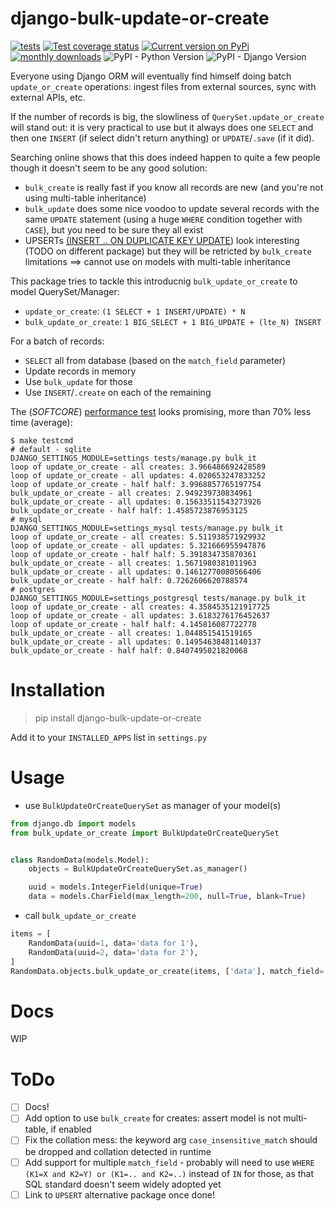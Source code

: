 # django-bulk-update-or-create


[![tests](https://github.com/fopina/django-bulk-update-or-create/workflows/tests/badge.svg)](https://github.com/fopina/django-bulk-update-or-create/actions?query=workflow%3Atests)
[![Test coverage status](https://codecov.io/gh/fopina/django-bulk-update-or-create/branch/master/graph/badge.svg)](https://codecov.io/gh/fopina/django-bulk-update-or-create)
[![Current version on PyPi](https://img.shields.io/pypi/v/django-bulk-update-or-create)](https://pypi.org/project/django-bulk-update-or-create/)
[![monthly downloads](https://img.shields.io/pypi/dm/django-bulk-update-or-create)](https://pypi.org/project/django-bulk-update-or-create/)
![PyPI - Python Version](https://img.shields.io/pypi/pyversions/django-bulk-update-or-create)
![PyPI - Django Version](https://img.shields.io/pypi/djversions/django-bulk-update-or-create)


Everyone using Django ORM will eventually find himself doing batch `update_or_create` operations: ingest files from external sources, sync with external APIs, etc.

If the number of records is big, the slowliness of `QuerySet.update_or_create` will stand out: it is very practical to use but it always does one `SELECT` and then one `INSERT` (if select didn't return anything) or `UPDATE`/`.save` (if it did).

Searching online shows that this does indeed happen to quite a few people though it doesn't seem to be any good solution:

* `bulk_create` is really fast if you know all records are new (and you're not using multi-table inheritance)
* `bulk_update` does some nice voodoo to update several records with the same `UPDATE` statement (using a huge `WHERE` condition together with `CASE`), but you need to be sure they all exist
* UPSERTs [(INSERT .. ON DUPLICATE KEY UPDATE](https://dev.mysql.com/doc/refman/8.0/en/insert-on-duplicate.html)) look interesting (TODO on different package) but they will be retricted by `bulk_create` limitations ==> cannot use on models with multi-table inheritance

This package tries to tackle this introducnig `bulk_update_or_create` to model QuerySet/Manager:
* `update_or_create`: `(1 SELECT + 1 INSERT/UPDATE) * N`
* `bulk_update_or_create`: `1 BIG_SELECT + 1 BIG_UPDATE + (lte_N) INSERT`

For a batch of records:

* `SELECT` all from database (based on the `match_field` parameter)
* Update records in memory
* Use `bulk_update` for those
* Use `INSERT`/`.create` on each of the remaining

The (*SOFTCORE*) [performance test](tests/tests/management/commands/bulk_it.py) looks promising, more than 70% less time (average):

```shell
$ make testcmd
# default - sqlite
DJANGO_SETTINGS_MODULE=settings tests/manage.py bulk_it
loop of update_or_create - all creates: 3.966486692428589
loop of update_or_create - all updates: 4.020653247833252
loop of update_or_create - half half: 3.9968857765197754
bulk_update_or_create - all creates: 2.949239730834961
bulk_update_or_create - all updates: 0.15633511543273926
bulk_update_or_create - half half: 1.4585723876953125
# mysql
DJANGO_SETTINGS_MODULE=settings_mysql tests/manage.py bulk_it
loop of update_or_create - all creates: 5.511938571929932
loop of update_or_create - all updates: 5.321666955947876
loop of update_or_create - half half: 5.391834735870361
bulk_update_or_create - all creates: 1.5671980381011963
bulk_update_or_create - all updates: 0.14612770080566406
bulk_update_or_create - half half: 0.7262606620788574
# postgres
DJANGO_SETTINGS_MODULE=settings_postgresql tests/manage.py bulk_it
loop of update_or_create - all creates: 4.3584535121917725
loop of update_or_create - all updates: 3.6183276176452637
loop of update_or_create - half half: 4.145816087722778
bulk_update_or_create - all creates: 1.044851541519165
bulk_update_or_create - all updates: 0.14954638481140137
bulk_update_or_create - half half: 0.8407495021820068
```

Installation
============

> pip install django-bulk-update-or-create

Add it to your `INSTALLED_APPS` list in `settings.py`

Usage
=====

* use `BulkUpdateOrCreateQuerySet` as manager of your model(s)

```python
from django.db import models
from bulk_update_or_create import BulkUpdateOrCreateQuerySet


class RandomData(models.Model):
    objects = BulkUpdateOrCreateQuerySet.as_manager()

    uuid = models.IntegerField(unique=True)
    data = models.CharField(max_length=200, null=True, blank=True)
```

* call `bulk_update_or_create`

```python
items = [
    RandomData(uuid=1, data='data for 1'),
    RandomData(uuid=2, data='data for 2'),
]
RandomData.objects.bulk_update_or_create(items, ['data'], match_field='uuid')
```

Docs
====

WIP

ToDo
====

* [ ]  Docs!
* [ ]  Add option to use `bulk_create` for creates: assert model is not multi-table, if enabled
* [ ]  Fix the collation mess: the keyword arg `case_insensitive_match` should be dropped and collation detected in runtime
* [ ]  Add support for multiple `match_field` - probably will need to use `WHERE (K1=X and K2=Y) or (K1=.. and K2=..)` instead of `IN` for those, as that SQL standard doesn't seem widely adopted yet
* [ ]  Link to `UPSERT` alternative package once done!
